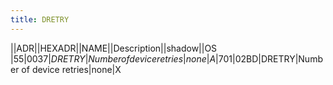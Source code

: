 ```yaml
---
title: DRETRY
---
```

||ADR||HEXADR||NAME||Description||shadow||OS  
|55|$0037|DRETRY|Number of device retries|none|A  
|701|$02BD|DRETRY|Number of device retries|none|X  

